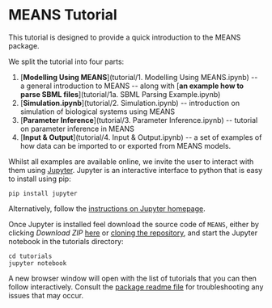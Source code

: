 MEANS Tutorial
===========================

This tutorial is designed to provide a quick introduction to the MEANS package.

We split the tutorial into four parts:

1. [**Modelling Using MEANS**](tutorial/1. Modelling Using MEANS.ipynb) -- a general introduction to MEANS -- along with [**an example how to parse SBML files**](tutorial/1a. SBML Parsing Example.ipynb)
2. [**Simulation.ipynb**](tutorial/2. Simulation.ipynb) -- introduction on simulation of biological systems using MEANS
3. [**Parameter Inference**](tutorial/3. Parameter Inference.ipynb) -- tutorial on parameter inference in MEANS
4. [**Input & Output**](tutorial/4. Input & Output.ipynb) -- a set of examples of how data can be imported to or exported from MEANS models.

Whilst all examples are available online, we invite the user to interact with them using [Jupyter](http://jupyter.org/).
Jupyter is an interactive interface to python that is easy to install using pip:

    pip install jupyter

Alternatively, follow the [instructions on Jupyter homepage](https://jupyter.readthedocs.org/en/latest/install.html).

Once Jupyter is installed feel download the source code of `MEANS`, 
either by clicking *Download ZIP* [here](https://github.com/theosysbio/means) or [cloning the repository](https://help.github.com/articles/cloning-a-repository/),
and start the Jupyter notebook in the tutorials directory:

    cd tutorials
    jupyter notebook

A new browser window will open with the list of tutorials that you can then follow interactively.
Consult the [package readme file](README.md) for troubleshooting any issues that may occur.

